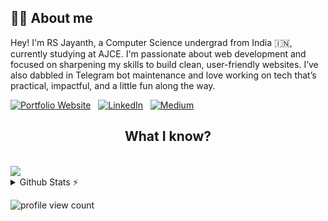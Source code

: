 ## 🙋‍♂️ About me


Hey! I'm RS Jayanth, a Computer Science undergrad from India 🇮🇳, currently studying at AJCE. I'm passionate about web development and focused on sharpening my skills to build clean, user-friendly websites. I’ve also dabbled in Telegram bot maintenance and love working on tech that’s practical, impactful, and a little fun along the way.



[![Portfolio Website](https://img.shields.io/badge/Portfolio%20Website-rsjayanth.com-0A66C2?style=for-the-badge&logo=google-chrome&logoColor=white)](https://www.marvel.com/404)
&nbsp;
[![LinkedIn](https://img.shields.io/badge/LinkedIn-0A66C2?&style=for-the-badge&logo=linkedin&logoColor=white)](https://www.linkedin.com/in/rsjayanth/)
&nbsp;
[![Medium](https://img.shields.io/badge/Medium-12100E?style=for-the-badge&logo=medium&logoColor=white)](https://medium.com/@rsjaynth)

<h2 align="center"><b>What I know?</b></h2>
<br/>
<div align="left">
    <img src="https://skillicons.dev/icons?i=html,css,javascript,c"/>
    <br/>
</div>

<details>

    
  <summary>Github Stats ⚡</summary>
  <a href="#">
    <img src="https://github-readme-stats.vercel.app/api?username=rsjaynth&count_private=true&hide_border=true&line_height=20&show_icons=true&title_color=3ea6ff&text_color=c9d1d9&icon_color=90ee90&bg_color=0d1117" />
  </a>
  <a href="#">
    <img src="https://github-readme-stats.vercel.app/api/top-langs/?username=rsjaynth&layout=compact&count_private=true&hide_border=true&title_color=3ea6ff&text_color=c9d1d9&bg_color=0d1117" />
  </a>
</details>


![profile view count](https://komarev.com/ghpvc/?username=rsjaynth)
